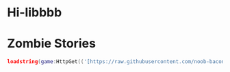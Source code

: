 # Hi-libbbb

# Zombie Stories
```lua
loadstring(game:HttpGet(('[https://raw.githubusercontent.com/noob-bacon/Hi-libbbb/refs/heads/main/Zombie%20Stories](https://raw.githubusercontent.com/noob-bacon/Hi-libbbb/refs/heads/main/Zombie%20Stories)')))()
```
